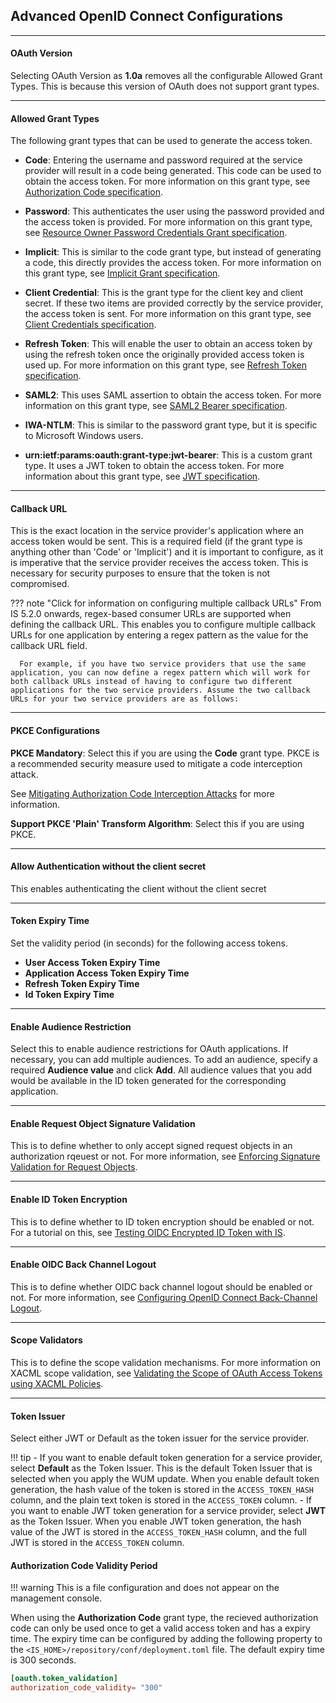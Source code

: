 ## Advanced OpenID Connect Configurations

--- 

#### OAuth Version 
Selecting OAuth Version as **1.0a** removes all the configurable Allowed Grant Types. This is because this version of OAuth does not support grant types.

---
#### Allowed Grant Types
The following grant types that can be used to generate the access token.

- **Code**: Entering the username and password required at the service provider will result in a code being generated. This code can be used to obtain the access token. For more information on this grant type, see [Authorization Code specification](https://tools.ietf.org/html/rfc6749#section-4.1).

- **Password**: This authenticates the user using the password provided and the access token is provided. For more information on this grant type, see [Resource Owner Password Credentials Grant specification](https://tools.ietf.org/html/rfc6749#section-4.3).

- **Implicit**: This is similar to the code grant type, but instead of generating a code, this directly provides the access token. For more information on this grant type, see [Implicit Grant specification](https://tools.ietf.org/html/rfc6749#section-4.2).

- **Client Credential**: This is the grant type for the client key and client secret. If these two items are provided correctly by the service provider, the access token is sent. For more information on this grant type, see [Client Credentials specification](https://tools.ietf.org/html/rfc6749#section-4.4).

- **Refresh Token**: This will enable the user to obtain an access token by using the refresh token once the originally provided access token is used up. For more information on this grant type, see [Refresh Token specification](https://tools.ietf.org/html/rfc6749#section-1.5).

- **SAML2**: This uses SAML assertion to obtain the access token. For more information on this grant type, see [SAML2 Bearer specification](https://tools.ietf.org/id/draft-ietf-oauth-saml2-bearer-23.txt).

- **IWA-NTLM**: This is similar to the password grant type, but it is specific to Microsoft Windows users.

- **urn:ietf:params:oauth:grant-type:jwt-bearer**: This is a custom grant type. It uses a JWT token to obtain the access token. For more information about this grant type, see [JWT specification](https://tools.ietf.org/html/rfc7523).

---

#### Callback URL
This is the exact location in the service provider's application where an access token would be sent. This is a required field (if the grant type is anything other than 'Code' or 'Implicit') and it is important to configure, as it is imperative that the service provider receives the access token. This is necessary for security purposes to ensure that the token is not compromised.

??? note "Click for information on configuring multiple callback URLs"
     From IS 5.2.0 onwards, regex-based consumer URLs are supported when defining the callback URL. This enables you to configure multiple callback URLs for one application by entering a regex pattern as the value for the callback URL field.

      For example, if you have two service providers that use the same application, you can now define a regex pattern which will work for both callback URLs instead of having to configure two different applications for the two service providers. Assume the two callback URLs for your two service providers are as follows:

---

#### PKCE Configurations

**PKCE Mandatory**: Select this if you are using the <strong>Code</strong> grant type. PKCE is a recommended security measure used to mitigate a code interception attack. 

See [Mitigating Authorization Code Interception Attacks](../../administer/mitigating-authorization-code-interception-attacks) for more information.

**Support PKCE 'Plain' Transform Algorithm**: Select this if you are using PKCE.

---

#### Allow Authentication without the client secret

This enables authenticating the client without the client secret

----

#### Token Expiry Time

Set the validity period (in seconds) for the following access tokens. 

- **User Access Token Expiry Time**
- **Application Access Token Expiry Time**
- **Refresh Token Expiry Time**
- **Id Token Expiry Time**

-----

#### Enable Audience Restriction

Select this to enable audience restrictions for OAuth applications. If necessary, you can add multiple audiences. To add an audience, specify a required **Audience value** and click **Add**. All audience values that you add would be available in the ID token generated for the corresponding application.

----

#### Enable Request Object Signature Validation

This is to define whether to only accept signed request objects in an authorization rqeuest or not. For more information, see [Enforcing Signature Validation for Request Objects](../.../learn/enforcing-signature-validation-for-request-objects).

----

#### Enable ID Token Encryption

This is to define whether to ID token encryption should be enabled or not. For a tutorial on this, see [Testing OIDC Encrypted ID Token with IS](../../learn/testing-oidc-encrypted-id-token-with-is).

----

#### Enable OIDC Back Channel Logout

This is to define whether OIDC back channel logout should be enabled or not. For more information, see [Configuring OpenID Connect Back-Channel Logout](../../learn/configuring-openid-connect-back-channel-logout).

----

#### Scope Validators

This is to define the scope validation mechanisms. For more information on XACML scope validation, see [Validating the Scope of OAuth Access Tokens using XACML Policies](../../learn/validating-the-scope-of-oauth-access-tokens-using-xacml-policies).

----

#### Token Issuer

Select either JWT or Default as the token issuer for the service provider.

!!! tip
    - If you want to enable default token generation for a service provider, select **Default** as the Token Issuer. This is the default Token Issuer   that is selected when you apply the WUM update.
      When you enable default token generation, the hash value of the token is stored in the `ACCESS_TOKEN_HASH `column, and the plain text token is stored in the `ACCESS_TOKEN` column. 
    - If you want to enable JWT token generation for a service provider, select **JWT** as the Token Issuer.
      When you enable JWT token generation, the hash value of the JWT is stored in the `ACCESS_TOKEN_HASH` column, and the full JWT is stored in the `ACCESS_TOKEN` column.

#### Authorization Code Validity Period

!!! warning
    This is a file configuration and does not appear on the management console.

When using the **Authorization Code** grant type, the recieved authorization code can only be used once to get a valid access token and has a expiry time. The expiry time can be configured by adding the following property to the `<IS_HOME>/repository/conf/deployment.toml` file. The default expiry time is 300 seconds.

``` toml
[oauth.token_validation]
authorization_code_validity= "300"
```

